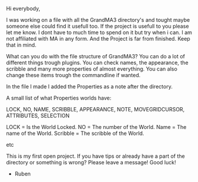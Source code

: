 Hi everybody,


I was working on a file with all the GrandMA3 directory's and tought maybe someone else could find it usefull too.
If the project is usefull to you please let me know.
I dont have to much time to spend on it but try when i can.
I am not affiliated with MA in any form.
And the Project is far from finished. Keep that in mind.
 
 
 
What can you do with the file structure of GrandMA3?
You can do a lot of different things trough plugins.
You can check names, the appearance, the scribble and many more properties of almost everything.
You can also change these items trough the commandline if wanted.


In the file I made I added the Properties as a note after the directory.


A small list of what Properties worlds have:

LOCK, NO, NAME, SCRIBBLE, APPEARANCE, NOTE, MOVEGRIDCURSOR, ATTRIBUTES, SELECTION

LOCK     = Is the World Locked.
NO       = The number of the World.
Name     = The name of the World.
Scribble = The scribble of the World.

etc


This is my first open project. If you have tips or already have a part of the directory or something is wrong? Please leave a message!
Good luck!
- Ruben
